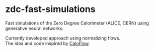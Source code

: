 # zdc-fast-simulations
Fast simulations of the Zero Degree Calorimeter (ALICE, CERN) using generative neural networks.

Currently developed approach using normalizing flows.  
The idea and code inspired by [CaloFlow](https://gitlab.com/claudius-krause/caloflow/).
